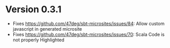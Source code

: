 # Version 0.3.1

- Fixes https://github.com/47deg/sbt-microsites/issues/84: Allow custom javascript in generated microsite
- Fixes https://github.com/47deg/sbt-microsites/issues/70: Scala Code is not properly Highlighted
